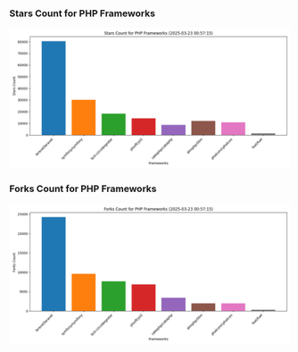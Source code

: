### Stars Count for PHP Frameworks

![Stars Chart](./archive/charts/20250323005715_stars_count.png)

### Forks Count for PHP Frameworks

![Forks Chart](./archive/charts/20250323005715_forks_count.png)

